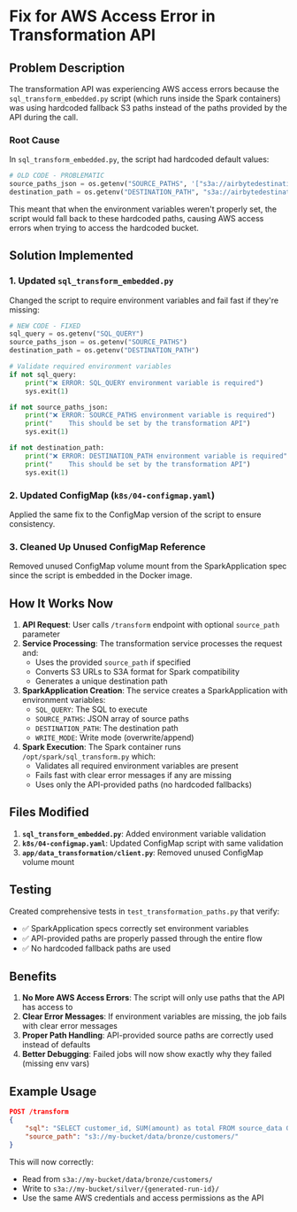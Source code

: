 # Fix for AWS Access Error in Transformation API

## Problem Description

The transformation API was experiencing AWS access errors because the `sql_transform_embedded.py` script (which runs inside the Spark containers) was using hardcoded fallback S3 paths instead of the paths provided by the API during the call.

### Root Cause

In `sql_transform_embedded.py`, the script had hardcoded default values:

```python
# OLD CODE - PROBLEMATIC
source_paths_json = os.getenv("SOURCE_PATHS", '["s3a://airbytedestination1/bronze/*"]')
destination_path = os.getenv("DESTINATION_PATH", "s3a://airbytedestination1/silver/default/")
```

This meant that when the environment variables weren't properly set, the script would fall back to these hardcoded paths, causing AWS access errors when trying to access the hardcoded bucket.

## Solution Implemented

### 1. Updated `sql_transform_embedded.py`

Changed the script to require environment variables and fail fast if they're missing:

```python
# NEW CODE - FIXED
sql_query = os.getenv("SQL_QUERY")
source_paths_json = os.getenv("SOURCE_PATHS")
destination_path = os.getenv("DESTINATION_PATH")

# Validate required environment variables
if not sql_query:
    print("❌ ERROR: SQL_QUERY environment variable is required")
    sys.exit(1)

if not source_paths_json:
    print("❌ ERROR: SOURCE_PATHS environment variable is required")
    print("    This should be set by the transformation API")
    sys.exit(1)

if not destination_path:
    print("❌ ERROR: DESTINATION_PATH environment variable is required")
    print("    This should be set by the transformation API")
    sys.exit(1)
```

### 2. Updated ConfigMap (`k8s/04-configmap.yaml`)

Applied the same fix to the ConfigMap version of the script to ensure consistency.

### 3. Cleaned Up Unused ConfigMap Reference

Removed unused ConfigMap volume mount from the SparkApplication spec since the script is embedded in the Docker image.

## How It Works Now

1. **API Request**: User calls `/transform` endpoint with optional `source_path` parameter
2. **Service Processing**: The transformation service processes the request and:
   - Uses the provided `source_path` if specified
   - Converts S3 URLs to S3A format for Spark compatibility
   - Generates a unique destination path
3. **SparkApplication Creation**: The service creates a SparkApplication with environment variables:
   - `SQL_QUERY`: The SQL to execute
   - `SOURCE_PATHS`: JSON array of source paths
   - `DESTINATION_PATH`: The destination path
   - `WRITE_MODE`: Write mode (overwrite/append)
4. **Spark Execution**: The Spark container runs `/opt/spark/sql_transform.py` which:
   - Validates all required environment variables are present
   - Fails fast with clear error messages if any are missing
   - Uses only the API-provided paths (no hardcoded fallbacks)

## Files Modified

1. **`sql_transform_embedded.py`**: Added environment variable validation
2. **`k8s/04-configmap.yaml`**: Updated ConfigMap script with same validation
3. **`app/data_transformation/client.py`**: Removed unused ConfigMap volume mount

## Testing

Created comprehensive tests in `test_transformation_paths.py` that verify:

- ✅ SparkApplication specs correctly set environment variables
- ✅ API-provided paths are properly passed through the entire flow
- ✅ No hardcoded fallback paths are used

## Benefits

1. **No More AWS Access Errors**: The script will only use paths that the API has access to
2. **Clear Error Messages**: If environment variables are missing, the job fails with clear error messages
3. **Proper Path Handling**: API-provided source paths are correctly used instead of defaults
4. **Better Debugging**: Failed jobs will now show exactly why they failed (missing env vars)

## Example Usage

```json
POST /transform
{
    "sql": "SELECT customer_id, SUM(amount) as total FROM source_data GROUP BY customer_id",
    "source_path": "s3://my-bucket/data/bronze/customers/"
}
```

This will now correctly:

- Read from `s3a://my-bucket/data/bronze/customers/`
- Write to `s3a://my-bucket/silver/{generated-run-id}/`
- Use the same AWS credentials and access permissions as the API

